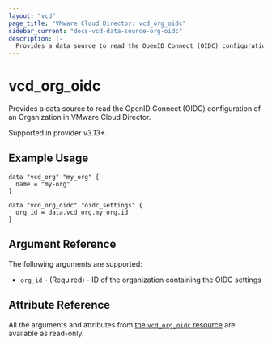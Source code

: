 ```yaml
---
layout: "vcd"
page_title: "VMware Cloud Director: vcd_org_oidc"
sidebar_current: "docs-vcd-data-source-org-oidc"
description: |-
  Provides a data source to read the OpenID Connect (OIDC) configuration of an Organization in VMware Cloud Director.
---
```


# vcd\_org\_oidc

Provides a data source to read the OpenID Connect (OIDC) configuration of an Organization in VMware Cloud Director.

Supported in provider *v3.13+*.

## Example Usage

```hcl
data "vcd_org" "my_org" {
  name = "my-org"
}

data "vcd_org_oidc" "oidc_settings" {
  org_id = data.vcd_org.my_org.id
}
```

## Argument Reference

The following arguments are supported:

* `org_id` - (Required) - ID of the organization containing the OIDC settings

## Attribute Reference

All the arguments and attributes from [the `vcd_org_oidc` resource](/providers/vmware/vcd/latest/docs/resources/org_oidc) are available as read-only.
